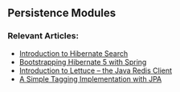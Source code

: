 
## Persistence Modules


### Relevant Articles:

- [Introduction to Hibernate Search](http://www.baeldung.com/hibernate-search)
- [Bootstrapping Hibernate 5 with Spring](http://www.baeldung.com/hibernate-5-spring)
- [Introduction to Lettuce – the Java Redis Client](http://www.baeldung.com/java-redis-lettuce)
- [A Simple Tagging Implementation with JPA](http://www.baeldung.com/jpa-tagging)
